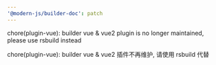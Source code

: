 ```yaml
---
'@modern-js/builder-doc': patch
---
```


chore(plugin-vue): builder vue & vue2 plugin is no longer maintained, please use rsbuild instead

chore(plugin-vue): builder vue & vue2  插件不再维护, 请使用 rsbuild 代替

